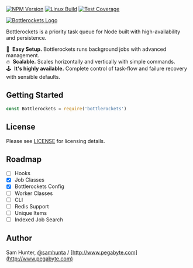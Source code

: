 [![NPM Version][npm-image]][npm-url]
[![Linux Build][travis-image]][travis-url]
[![Test Coverage][coveralls-image]][coveralls-url]

[![Bottlerockets Logo](https://cldup.com/WXo9ouZhmm.png)](https://bottlerockets.github.io/)

Bottlerockets is a priority task queue for Node built with high-availability and persistence.

💽&nbsp; **Easy Setup.** Bottlerockets runs background jobs with advanced management.
<br>
🔥&nbsp; **Scalable.** Scales horizontally and vertically with simple commands.
<br>
🕹&nbsp; **It's highly available.** Complete control of task-flow and failure recovery with sensible defaults.

Getting Started
-----------------

```js
const Bottlerockets = require('bottlerockets')
```

License
-----------------

Please see [LICENSE](https://github.com/bottlerockets/bottlerockets/blob/master/LICENSE) for licensing details.

Roadmap
-----------------

- [ ] Hooks
- [x] Job Classes
- [x] Bottlerockets Config
- [ ] Worker Classes
- [ ] CLI
- [ ] Redis Support
- [ ] Unique Items
- [ ] Indexed Job Search

Author
-----------------

Sam Hunter, [@samhunta](https://github.com/samhunta) / [http://www.pegabyte.com](http://www.pegabyte.com)

[travis-image]: https://img.shields.io/travis/bottlerockets/bottlerockets/master.svg
[travis-url]: https://travis-ci.org/bottlerockets/bottlerockets
[coveralls-image]: https://img.shields.io/coveralls/bottlerockets/bottlerockets/master.svg
[coveralls-url]: https://coveralls.io/r/bottlerockets/bottlerockets?branch=master
[npm-image]: https://img.shields.io/npm/v/bottlerockets.svg
[npm-url]: https://npmjs.org/package/bottlerockets
